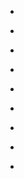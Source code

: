 
- [](/2012/10/256744674906210304/)

- [](/2012/08/233944912784130049/)

- [](/2012/05/200936242186162176/)

- [](/2012/04/190790189252214784/)

- [](/2012/03/178127463245815808/)

- [](/2011/10/124835357404577792/)

- [](/2011/09/117213655271092224/)

- [](/2011/08/104536809190600707/)

- [](/2011/07/89366963859632129/)
